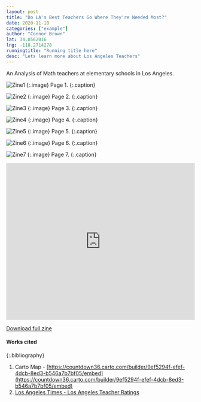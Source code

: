 ```yaml
---
layout: post
title: "Do LA's Best Teachers Go Where They're Needed Most?"
date: 2020-11-10
categories: ["example"]
author: "Connor Brown"
lat: 34.0562016
lng: -118.2714278
runningtitle: "Running title here"
desc: "Lets learn more about Los Angeles Teachers"
---
```

An Analysis of Math teachers at elementary schools in Los Angeles.

![Zine1](images/Brown1.png)
   {:.image}
Page 1.
   {:.caption}
 
![Zine2](images/Brown2.png)
   {:.image}
 Page 2.
   {:.caption}
   
   ![Zine3](images/Brown3.png)
   {:.image}
Page 3.
   {:.caption}
   
 ![Zine4](images/Brown4.png)
   {:.image}
Page 4.
   {:.caption}
   
 ![Zine5](images/Brown5.png)
   {:.image}
Page 5.
   {:.caption}
   
 ![Zine6](images/Brown6.png)
   {:.image}
Page 6.
   {:.caption}
   
  ![Zine7](images/Brown7.png)
   {:.image}
Page 7.
   {:.caption}
   
  <iframe allowfullscreen="" frameborder="0" height="420" src="https://countdown36.carto.com/builder/9ef5294f-efef-4dcb-8ed3-b546a7b7bf05/embed" webkitallowfullscreen="" width="100%"></iframe>
 
[Download full zine](https://github.com/visualizela/imagesLA/blob/master/images/Brown_fullzine.pdf)

#### Works cited

{:.bibliography}
1. Carto Map - [https://countdown36.carto.com/builder/9ef5294f-efef-4dcb-8ed3-b546a7b7bf05/embed](https://countdown36.carto.com/builder/9ef5294f-efef-4dcb-8ed3-b546a7b7bf05/embed)
2. [Los Angeles Times - Los Angeles Teacher Ratings](http://projects.latimes.com/value-added/)
